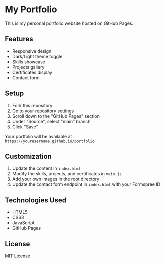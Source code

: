 # My Portfolio

This is my personal portfolio website hosted on GitHub Pages.

## Features

- Responsive design
- Dark/Light theme toggle
- Skills showcase
- Projects gallery
- Certificates display
- Contact form

## Setup

1. Fork this repository
2. Go to your repository settings
3. Scroll down to the "GitHub Pages" section
4. Under "Source", select "main" branch
5. Click "Save"

Your portfolio will be available at `https://yourusername.github.io/portfolio`

## Customization

1. Update the content in `index.html`
2. Modify the skills, projects, and certificates in `main.js`
3. Add your own images in the root directory
4. Update the contact form endpoint in `index.html` with your Formspree ID

## Technologies Used

- HTML5
- CSS3
- JavaScript
- GitHub Pages

## License

MIT License
